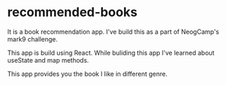 # recommended-books
 
 
It is a book recommendation app. I've build this as a part of NeogCamp's mark9 challenge.


This app is build using React. While buliding this app I've learned about useState and map methods.

This app provides you the book I like in different genre. 
